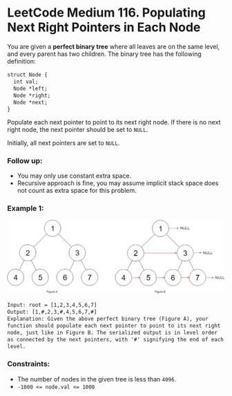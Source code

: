 # LeetCode Medium 116. Populating Next Right Pointers in Each Node
You are given a **perfect binary tree** where all leaves are on the same level, and every parent has two children. The binary tree has the following definition:
```
struct Node {
  int val;
  Node *left;
  Node *right;
  Node *next;
}
```
Populate each next pointer to point to its next right node. If there is no next right node, the next pointer should be set to `NULL`.

Initially, all next pointers are set to `NULL`.

 

### Follow up:

* You may only use constant extra space.
* Recursive approach is fine, you may assume implicit stack space does not count as extra space for this problem.
 

### Example 1:

![116_sample](images/116_sample.png)
```
Input: root = [1,2,3,4,5,6,7]
Output: [1,#,2,3,#,4,5,6,7,#]
Explanation: Given the above perfect binary tree (Figure A), your function should populate each next pointer to point to its next right node, just like in Figure B. The serialized output is in level order as connected by the next pointers, with '#' signifying the end of each level.
``` 

### Constraints:

* The number of nodes in the given tree is less than `4096`.
* `-1000 <= node.val <= 1000`